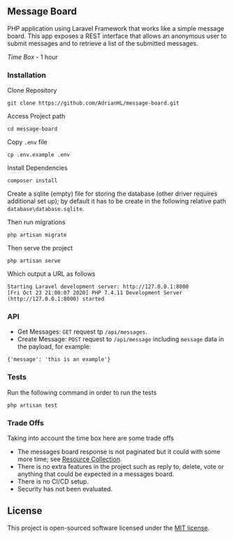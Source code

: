 ## Message Board


PHP application using Laravel Framework that works like a simple message board. This app exposes a REST interface that allows an anonymous user to submit messages and to retrieve a list of the submitted messages.

*Time Box* - 1 hour

### Installation


Clone Repository

```
git clone https://github.com/AdrianHL/message-board.git
```

Access Project path

```
cd message-board
```

Copy `.env` file

```
cp .env.example .env
```

Install Dependencies

```
composer install
```

Create a sqlite (empty) file for storing the database (other driver requires additional set up); by default it has to be create in the following relative path `database\database.sqlite`.

Then run migrations

```
php artisan migrate
```

Then serve the project

```
php artisan serve
```

Which output a URL as follows

```
Starting Laravel development server: http://127.0.0.1:8000
[Fri Oct 23 21:00:07 2020] PHP 7.4.11 Development Server (http://127.0.0.1:8000) started
```

### API

* Get Messages: `GET` request tp `/api/messages`.
* Create Message:  `POST` request to `/api/message` including `message` data in the payload, for example:
```
{'message': 'this is an example'}
```

### Tests

Run the following command in order to run the tests

```
php artisan test
```

### Trade Offs

Taking into account the time box here are some trade offs

* The messages board response is not paginated but it could with some more time; see [Resource Collection](https://laravel.com/docs/8.x/eloquent-resources#resource-collections).
* There is no extra features in the project such as reply to, delete, vote or anything that could be expected in a messages board.
* There is no CI/CD setup.
* Security has not been evaluated.

## License

This project is open-sourced software licensed under the [MIT license](https://opensource.org/licenses/MIT).
